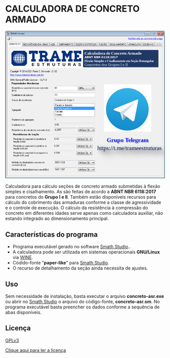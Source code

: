 # CALCULADORA DE CONCRETO ARMADO

![](concreto-asr-capa.png)


Calculadora para cálculo seções de concreto armado submetidas à flexão simples e cisalhamento. As  são feitas de acordo a  **ABNT NBR 6118:2017** para concretos do **Grupo I e II**. Também estão disponíveis recursos para cálculo do cobrimento das armaduras conforme a classe de agressividade e o controle de execução. O cálculo da resistência à compressão do concreto em diferentes idades serve apenas como calculadora auxiliar, não estando integrado ao dimensionamento principal.

## Características do programa

- Programa executável gerado no software [Smath Studio](https://en.smath.com/view/SMathStudio/summary)..
- A calculadora pode ser utilizada em sistemas operacionais **GNU/Linux** via [WINE](https://www.winehq.org).
- Códido-fonte "**paper-like**" para [Smath Studio](https://en.smath.com/view/SMathStudio/summary).
- O recurso de detalhamento da seção ainda necessita de ajustes.


## Uso

Sem necessidade de instalação, basta executar o arquivo **concreto-asr.exe** ou abrir no [Smath Studio](https://en.smath.com/view/SMathStudio/summary) o arquivo do código-fonte, **concreto-asr.sm**.
No programa executável basta preencher os dados conforme a sequência de abas disponíveis. 


## Licença


[GPLv3](http://www.gnu.org/licenses/)

[Clique aqui para ler a licença](license.txt)




